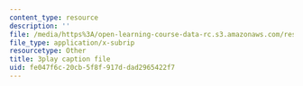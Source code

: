 ```yaml
---
content_type: resource
description: ''
file: /media/https%3A/open-learning-course-data-rc.s3.amazonaws.com/res-6-012-introduction-to-probability-spring-2018/fe047f6c20cb5f8f917ddad2965422f7_aNLEnFtWwhg.vtt
file_type: application/x-subrip
resourcetype: Other
title: 3play caption file
uid: fe047f6c-20cb-5f8f-917d-dad2965422f7
---
```


